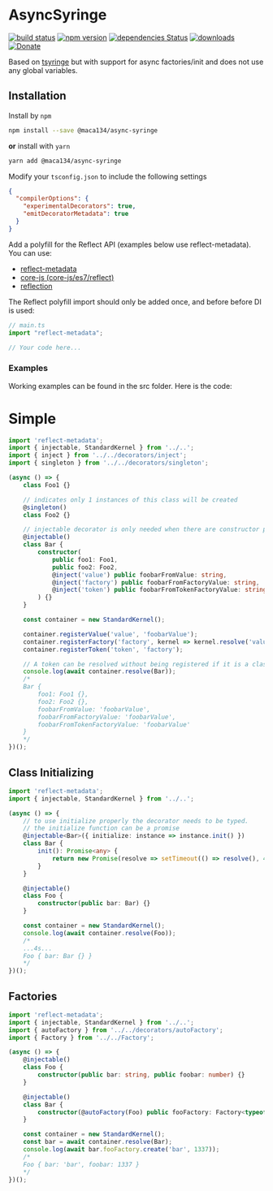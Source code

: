 # AsyncSyringe
[![build status](https://img.shields.io/travis/maca134/async-syringe)](https://travis-ci.org/maca134/async-syringe)
[![npm version](https://badge.fury.io/js/%40maca134%2Fasync-syringe.svg)](https://badge.fury.io/js/%40maca134%2Fasync-syringe)
[![dependencies Status](https://david-dm.org/maca134/async-syringe/status.svg)](https://david-dm.org/maca134/async-syringe)
[![downloads](https://img.shields.io/npm/dm/@maca134/async-syringe)](https://www.npmjs.com/package/@maca134/async-syringe)
[![Donate](https://img.shields.io/badge/Donate-PayPal-green.svg)](https://www.paypal.me/maca134)

Based on [tsyringe](https://github.com/microsoft/tsyringe) but with support for async factories/init and does not use any global variables.

## Installation

Install by `npm`

```sh
npm install --save @maca134/async-syringe
```

**or** install with `yarn`

```sh
yarn add @maca134/async-syringe
```

Modify your `tsconfig.json` to include the following settings

```json
{
  "compilerOptions": {
    "experimentalDecorators": true,
    "emitDecoratorMetadata": true
  }
}
```

Add a polyfill for the Reflect API (examples below use reflect-metadata). You can use:

- [reflect-metadata](https://www.npmjs.com/package/reflect-metadata)
- [core-js (core-js/es7/reflect)](https://www.npmjs.com/package/core-js)
- [reflection](https://www.npmjs.com/package/@abraham/reflection)

The Reflect polyfill import should only be added once, and before before DI is used:

```typescript
// main.ts
import "reflect-metadata";

// Your code here...
```

### Examples

Working examples can be found in the src folder. Here is the code:

# Simple
```typescript
import 'reflect-metadata';
import { injectable, StandardKernel } from '../..';
import { inject } from '../../decorators/inject';
import { singleton } from '../../decorators/singleton';

(async () => {
	class Foo1 {}

	// indicates only 1 instances of this class will be created
	@singleton()
	class Foo2 {}

	// injectable decorator is only needed when there are constructor parameters
	@injectable()
	class Bar {
		constructor(
			public foo1: Foo1,
			public foo2: Foo2,
			@inject('value') public foobarFromValue: string,
			@inject('factory') public foobarFromFactoryValue: string,
			@inject('token') public foobarFromTokenFactoryValue: string
		) {}
	}

	const container = new StandardKernel();

	container.registerValue('value', 'foobarValue');
	container.registerFactory('factory', kernel => kernel.resolve('value'));
	container.registerToken('token', 'factory');

	// A token can be resolved without being registered if it is a class constructor
	console.log(await container.resolve(Bar));
	/*
	Bar {
		foo1: Foo1 {},
		foo2: Foo2 {},
		foobarFromValue: 'foobarValue',
		foobarFromFactoryValue: 'foobarValue',
		foobarFromTokenFactoryValue: 'foobarValue'
	}
	*/
})();
```

## Class Initializing
```typescript
import 'reflect-metadata';
import { injectable, StandardKernel } from '../..';

(async () => {
	// to use initialize properly the decorator needs to be typed.
	// the initialize function can be a promise
	@injectable<Bar>({ initialize: instance => instance.init() })
	class Bar {
		init(): Promise<any> {
			return new Promise(resolve => setTimeout(() => resolve(), 4000));
		}
	}

	@injectable()
	class Foo {
		constructor(public bar: Bar) {}
	}

	const container = new StandardKernel();
	console.log(await container.resolve(Foo));
	/*
	...4s...
	Foo { bar: Bar {} }
	*/
})();

```

## Factories
```typescript
import 'reflect-metadata';
import { injectable, StandardKernel } from '../..';
import { autoFactory } from '../../decorators/autoFactory';
import { Factory } from '../../Factory';

(async () => {
	@injectable()
	class Foo {
		constructor(public bar: string, public foobar: number) {}
	}

	@injectable()
	class Bar {
		constructor(@autoFactory(Foo) public fooFactory: Factory<typeof Foo>) {}
	}

	const container = new StandardKernel();
	const bar = await container.resolve(Bar);
	console.log(await bar.fooFactory.create('bar', 1337));
	/*
	Foo { bar: 'bar', foobar: 1337 }
	*/
})();

```
